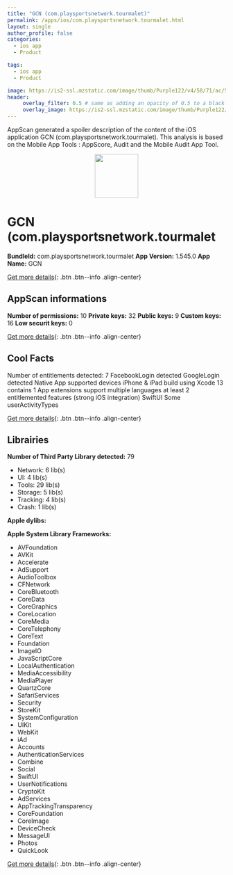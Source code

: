 ```yaml
---
title: "GCN (com.playsportsnetwork.tourmalet)"
permalink: /apps/ios/com.playsportsnetwork.tourmalet.html
layout: single
author_profile: false
categories: 
  - ios app 
  - Product 

tags: 
  - ios app 
  - Product 

image: https://is2-ssl.mzstatic.com/image/thumb/Purple122/v4/58/71/ac/5871acb3-44e9-2e73-db06-02a180e82419/GCNAppIcon-0-1x_U007emarketing-0-10-0-85-220.png/512x512bb.jpg
header: 
     overlay_filter: 0.5 # same as adding an opacity of 0.5 to a black background
     overlay_image: https://is2-ssl.mzstatic.com/image/thumb/Purple122/v4/58/71/ac/5871acb3-44e9-2e73-db06-02a180e82419/GCNAppIcon-0-1x_U007emarketing-0-10-0-85-220.png/512x512bb.jpg
---
```

AppScan generated a spoiler description of the content of the iOS application GCN (com.playsportsnetwork.tourmalet). This analysis is based on the Mobile App Tools : AppScore, Audit and the Mobile Audit App Tool.

  
  
<div style="text-align: center;"><img src="https://is2-ssl.mzstatic.com/image/thumb/Purple122/v4/58/71/ac/5871acb3-44e9-2e73-db06-02a180e82419/GCNAppIcon-0-1x_U007emarketing-0-10-0-85-220.png/512x512bb.jpg" width="100" height="100"></div>  
  
# GCN (com.playsportsnetwork.tourmalet

**BundleId:** com.playsportsnetwork.tourmalet
**App Version:** 1.545.0
**App Name:** GCN


[Get more details](/pricing.html){: .btn .btn--info .align-center}  
  
## AppScan informations 

**Number of permissions:** 10
**Private keys:** 32
**Public keys:** 9
**Custom keys:** 16
**Low securit keys:** 0
  
[Get more details](/pricing.html){: .btn .btn--info .align-center}

## Cool Facts

Number of entitlements detected: 7
FacebookLogin detected
GoogleLogin detected
Native App
supported devices iPhone & iPad
build using Xcode 13
contains 1 App extensions
support multiple languages
at least 2 entitlemented features (strong iOS integration)
SwiftUI
Some userActivityTypes
  
[Get more details](/pricing.html){: .btn .btn--info .align-center}

## Librairies 
**Number of Third Party Library detected:** 79
- Network: 6 lib(s)
- UI: 4 lib(s)
- Tools: 29 lib(s)
- Storage: 5 lib(s)
- Tracking: 4 lib(s)
- Crash: 1 lib(s)

**Apple dylibs:**


**Apple System Library Frameworks:**
- AVFoundation
- AVKit
- Accelerate
- AdSupport
- AudioToolbox
- CFNetwork
- CoreBluetooth
- CoreData
- CoreGraphics
- CoreLocation
- CoreMedia
- CoreTelephony
- CoreText
- Foundation
- ImageIO
- JavaScriptCore
- LocalAuthentication
- MediaAccessibility
- MediaPlayer
- QuartzCore
- SafariServices
- Security
- StoreKit
- SystemConfiguration
- UIKit
- WebKit
- iAd
- Accounts
- AuthenticationServices
- Combine
- Social
- SwiftUI
- UserNotifications
- CryptoKit
- AdServices
- AppTrackingTransparency
- CoreFoundation
- CoreImage
- DeviceCheck
- MessageUI
- Photos
- QuickLook


  
[Get more details](/pricing.html){: .btn .btn--info .align-center}

